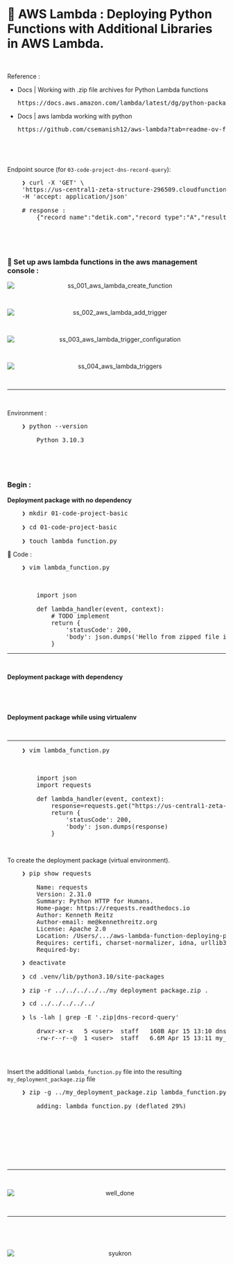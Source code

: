 # &#x1F6A9; AWS Lambda : Deploying Python Functions with Additional Libraries in AWS Lambda.

&nbsp;

Reference : <br />
<!-- -   Docs | dev.aryya.id Swagger
    <pre>http://dev.aryya.id/#/default/get_dns_record_query</pre> 

-   YT | Mendeploy Python Function Dengan Library Tambahan di AWS Lambda | AWS Tutorial Bahasa Indonesia
    <pre>https://www.youtube.com/watch?v=PjKM2RyQ-v8</pre> 
    6.39s

-->

-   Docs | Working with .zip file archives for Python Lambda functions
    <pre>https://docs.aws.amazon.com/lambda/latest/dg/python-package.html</pre>
    
-   Docs | aws lambda working with python
    <pre>https://github.com/csemanish12/aws-lambda?tab=readme-ov-file#readme</pre>
&nbsp;

&nbsp;

Endpoint source (for `03-code-project-dns-record-query`):
<pre>
    ❯ curl -X 'GET' \
    'https://us-central1-zeta-structure-296509.cloudfunctions.net/dns-record-query?record_name=detik.com&record_type=A' \
    -H 'accept: application/json'

    # response : 
        {"record_name":"detik.com","record_type":"A","result":["203.190.242.211","103.49.221.211"]}
</pre>

&nbsp;

&nbsp;

### &#x1F530; Set up aws lambda functions in the aws management console :

<div align="center">
    <img src="./gambar-petunjuk/ss_001_aws_lambda_create_function.png" alt="ss_001_aws_lambda_create_function" style="display: block; margin: 0 auto;">
</div> 

&nbsp;

<div align="center">
    <img src="./gambar-petunjuk/ss_002_aws_lambda_add_trigger.png" alt="ss_002_aws_lambda_add_trigger" style="display: block; margin: 0 auto;">
</div> 

&nbsp;

<div align="center">
    <img src="./gambar-petunjuk/ss_003_aws_lambda_trigger_configuration.png" alt="ss_003_aws_lambda_trigger_configuration" style="display: block; margin: 0 auto;">
</div> 

&nbsp;

<div align="center">
    <img src="./gambar-petunjuk/ss_004_aws_lambda_triggers.png" alt="ss_004_aws_lambda_triggers" style="display: block; margin: 0 auto;">
</div> 

&nbsp;

---

&nbsp;

Environment : 
<pre>
    ❯ python --version

        Python 3.10.3
</pre>

&nbsp;

&nbsp;

### Begin :
**Deployment package with no dependency**<br />

<pre>
    ❯ mkdir 01-code-project-basic

    ❯ cd 01-code-project-basic

    ❯ touch lambda_function.py
</pre>

&#x1F680; Code :

<pre>
    ❯ vim lambda_function.py



        import json

        def lambda_handler(event, context):
            # TODO implement
            return {
                'statusCode': 200,
                'body': json.dumps('Hello from zipped file in Lambda!')
            }
</pre>

---

&nbsp;

**Deployment package with dependency**<br />

&nbsp;

&nbsp;

**Deployment package while using virtualenv**<br />

&nbsp;

---

<pre>
    ❯ vim lambda_function.py



        import json
        import requests

        def lambda_handler(event, context):
            response=requests.get("https://us-central1-zeta-structure-296509.cloudfunctions.net/dns-record-query?record_name={}&record_type={}")
            return {
                'statusCode': 200,
                'body': json.dumps(response)
            }
</pre>

&nbsp;

To create the deployment package (virtual environment).
<pre>
    ❯ pip show requests

        Name: requests
        Version: 2.31.0
        Summary: Python HTTP for Humans.
        Home-page: https://requests.readthedocs.io
        Author: Kenneth Reitz
        Author-email: me@kennethreitz.org
        License: Apache 2.0
        Location: /Users/.../aws-lambda-function-deploying-python-functions-with-additional-libraries/dns-record-query/.venv/lib/python3.10/site-packages
        Requires: certifi, charset-normalizer, idna, urllib3
        Required-by:
</pre>

<pre>
    ❯ deactivate

    ❯ cd .venv/lib/python3.10/site-packages

    ❯ zip -r ../../../../../my_deployment_package.zip .
</pre>

<pre>
    ❯ cd ../../../../../

    ❯ ls -lah | grep -E '.zip|dns-record-query'
 
        drwxr-xr-x   5 &lt;user&gt;  staff   160B Apr 15 13:10 dns-record-query
        -rw-r--r--@  1 &lt;user&gt;  staff   6.6M Apr 15 13:11 my_deployment_package.zip

</pre>

&nbsp;

Insert the additional `lambda_function.py` file into the resulting `my_deployment_package.zip` file
<pre>
    ❯ zip -g ../my_deployment_package.zip lambda_function.py
    
        adding: lambda_function.py (deflated 29%)              
</pre>

&nbsp;

&nbsp;

&nbsp;

&nbsp;

---

&nbsp;

<div align="center">
    <img src="./gambar-petunjuk/well_done.png" alt="well_done" style="display: block; margin: 0 auto;">
</div> 

&nbsp;

---

&nbsp;

&nbsp;

<div align="center">
    <img src="./gambar-petunjuk/syukron.png" alt="syukron" style="display: block; margin: 0 auto;">
</div> 

&nbsp;

&nbsp;